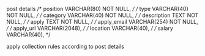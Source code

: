 post details
/* position VARCHAR(80) NOT NULL, */
/* type VARCHAR(40) NOT NULL, */
/* category VARCHAR(40) NOT NULL, */
/* description TEXT NOT NULL, */
/* apply TEXT NOT NULL, */
/* apply_email VARCHAR(254) NOT NULL, */
/* apply_url VARCHAR(2048), */
/* location VARCHAR(40), */
/* salary VARCHAR(40), */


apply collection rules according to post details
